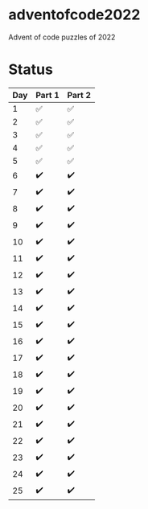 # adventofcode2022
Advent of code puzzles of 2022

# Status
| Day | Part 1             | Part 2             |
|-----|--------------------|--------------------|
|  1  | :white_check_mark: | :white_check_mark: |
|  2  | :white_check_mark: | :white_check_mark: |
|  3  | :white_check_mark: | :white_check_mark: |
|  4  | :white_check_mark: | :white_check_mark: |
|  5  | :white_check_mark: | :white_check_mark: |
|  6  | :heavy_check_mark: | :heavy_check_mark: |
|  7  | :heavy_check_mark: | :heavy_check_mark: |
|  8  | :heavy_check_mark: | :heavy_check_mark: |
|  9  | :heavy_check_mark: | :heavy_check_mark: |
|  10 | :heavy_check_mark: | :heavy_check_mark: |
|  11 | :heavy_check_mark: | :heavy_check_mark: |
|  12 | :heavy_check_mark: | :heavy_check_mark: |
|  13 | :heavy_check_mark: | :heavy_check_mark: |
|  14 | :heavy_check_mark: | :heavy_check_mark: |
|  15 | :heavy_check_mark: | :heavy_check_mark: |
|  16 | :heavy_check_mark: | :heavy_check_mark: |
|  17 | :heavy_check_mark: | :heavy_check_mark: |
|  18 | :heavy_check_mark: | :heavy_check_mark: |
|  19 | :heavy_check_mark: | :heavy_check_mark: |
|  20 | :heavy_check_mark: | :heavy_check_mark: |
|  21 | :heavy_check_mark: | :heavy_check_mark: |
|  22 | :heavy_check_mark: | :heavy_check_mark: |
|  23 | :heavy_check_mark: | :heavy_check_mark: |
|  24 | :heavy_check_mark: | :heavy_check_mark: |
|  25 | :heavy_check_mark: | :heavy_check_mark: |
